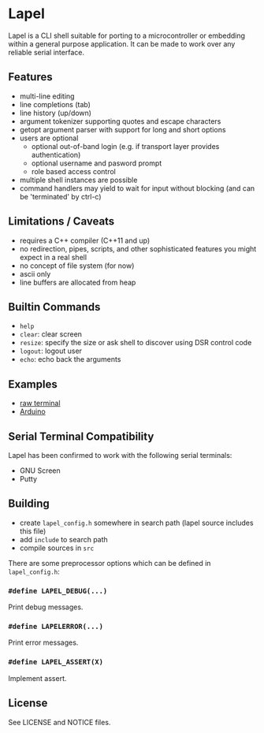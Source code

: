Lapel
=====

Lapel is a CLI shell suitable for porting to a microcontroller or embedding within a general purpose application. It can be made to work over any reliable serial interface.

## Features

- multi-line editing
- line completions (tab)
- line history (up/down)
- argument tokenizer supporting quotes and escape characters
- getopt argument parser with support for long and short options
- users are optional
    - optional out-of-band login (e.g. if transport layer provides authentication)
    - optional username and pasword prompt
    - role based access control
- multiple shell instances are possible
- command handlers may yield to wait for input without blocking (and can be 'terminated' by ctrl-c)

## Limitations / Caveats

- requires a C++ compiler (C++11 and up)
- no redirection, pipes, scripts, and other sophisticated features you might expect in a real shell
- no concept of file system (for now)
- ascii only
- line buffers are allocated from heap

## Builtin Commands

- `help`
- `clear`: clear screen
- `resize`: specify the size or ask shell to discover using DSR control code
- `logout`: logout user
- `echo`: echo back the arguments

## Examples

- [raw terminal](example/terminal_example.cpp)
- [Arduino](wrapper/arduino)

## Serial Terminal Compatibility

Lapel has been confirmed to work with the following serial terminals:

- GNU Screen
- Putty

## Building

- create `lapel_config.h` somewhere in search path (lapel source includes this file)
- add `include` to search path
- compile sources in `src`

There are some preprocessor options which can be defined in `lapel_config.h`:

### `#define LAPEL_DEBUG(...)`

Print debug messages.

### `#define LAPELERROR(...)`

Print error messages.

### `#define LAPEL_ASSERT(X)`

Implement assert.

## License

See LICENSE and NOTICE files.
